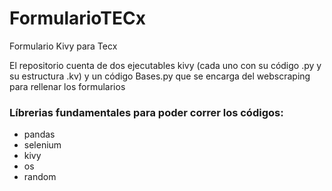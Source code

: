 # FormularioTECx
Formulario Kivy para Tecx

El repositorio cuenta de dos ejecutables kivy (cada uno con su código .py y su estructura .kv) y un código Bases.py que se encarga del webscraping para rellenar los formularios

### Líbrerias fundamentales para poder correr los códigos:
- pandas
- selenium
- kivy
- os
- random
